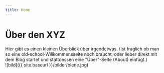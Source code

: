 ```yaml
---
title: Home
---
```

# Über den XYZ

Hier gibt es einen kleinen Überblick über irgendetwas. (Ist fraglich ob man so eine old-school-Willkommensseite noch braucht, oder lieber direkt mit dem Blog startet und stattdessen eine "Über"-Seite (About) einfügt.)  
![bild]({{ site.baseurl }}/bilder/biene.jpg)
